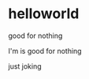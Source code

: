 # helloworld
good for nothing


I'm is good for nothing 




























































just joking
